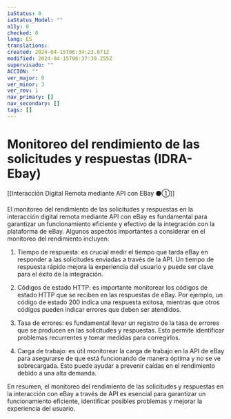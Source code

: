 ```yaml
---
iaStatus: 0
iaStatus_Model: ""
a11y: 0
checked: 0
lang: ES
translations: 
created: 2024-04-15T06:34:23.071Z
modified: 2024-04-15T06:37:39.255Z
supervisado: ""
ACCION: ""
ver_major: 0
ver_minor: 3
ver_rev: 1
nav_primary: []
nav_secondary: []
tags: []
---
```

# Monitoreo del rendimiento de las solicitudes y respuestas (IDRA-Ebay)

[[Interacción Digital Remota mediante API con EBay ⚫①]]

El monitoreo del rendimiento de las solicitudes y respuestas en la interacción digital remota mediante API con eBay es fundamental para garantizar un funcionamiento eficiente y efectivo de la integración con la plataforma de eBay. Algunos aspectos importantes a considerar en el monitoreo del rendimiento incluyen:

1. Tiempo de respuesta: es crucial medir el tiempo que tarda eBay en responder a las solicitudes enviadas a través de la API. Un tiempo de respuesta rápido mejora la experiencia del usuario y puede ser clave para el éxito de la integración.

2. Códigos de estado HTTP: es importante monitorear los códigos de estado HTTP que se reciben en las respuestas de eBay. Por ejemplo, un código de estado 200 indica una respuesta exitosa, mientras que otros códigos pueden indicar errores que deben ser atendidos.

3. Tasa de errores: es fundamental llevar un registro de la tasa de errores que se producen en las solicitudes y respuestas. Esto permite identificar problemas recurrentes y tomar medidas para corregirlos.

4. Carga de trabajo: es útil monitorear la carga de trabajo en la API de eBay para asegurarse de que está funcionando de manera óptima y no se ve sobrecargada. Esto puede ayudar a prevenir caídas en el rendimiento debido a una alta demanda.

En resumen, el monitoreo del rendimiento de las solicitudes y respuestas en la interacción con eBay a través de API es esencial para garantizar un funcionamiento eficiente, identificar posibles problemas y mejorar la experiencia del usuario.
